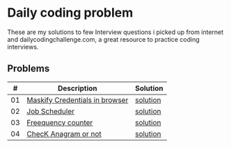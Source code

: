 # Daily coding problem

These are my solutions to few Interview questions i picked up from internet and dailycodingchallenge.com, a great resource to practice coding interviews.

## Problems

|  # | Description               | Solution                               |
|----|---------------------------|----------------------------------------|
| 01 | [Maskify Credentials in browser](problems/01) | [solution](problems/01/solution_01.js)|
| 02 | [Job Scheduler](problems/02) | [solution](problems/02/solution_02.js)|
| 03 | [Freequency counter](problems/03) | [solution](problems/03/solution_03.js)|
| 04 | [ChecK Anagram or not](problems/04) | [solution](problems/04/solution_04.js)|
